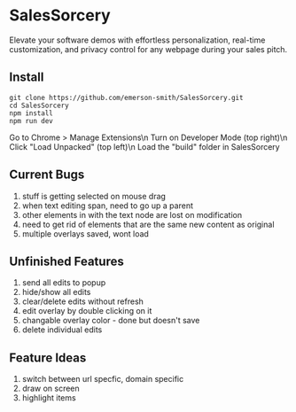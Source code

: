 # SalesSorcery

Elevate your software demos with effortless personalization, real-time customization, and privacy control for any webpage during your sales pitch.

## Install

```
git clone https://github.com/emerson-smith/SalesSorcery.git
cd SalesSorcery
npm install
npm run dev
```

Go to Chrome > Manage Extensions\n
Turn on Developer Mode (top right)\n
Click "Load Unpacked" (top left)\n
Load the "build" folder in SalesSorcery

## Current Bugs

1. stuff is getting selected on mouse drag
2. when text editing span, need to go up a parent
3. other elements in with the text node are lost on modification
4. need to get rid of elements that are the same new content as original
5. multiple overlays saved, wont load

## Unfinished Features

1. send all edits to popup
2. hide/show all edits
3. clear/delete edits without refresh
4. edit overlay by double clicking on it
5. changable overlay color - done but doesn't save
6. delete individual edits

## Feature Ideas

1. switch between url specfic, domain specific
2. draw on screen
3. highlight items

